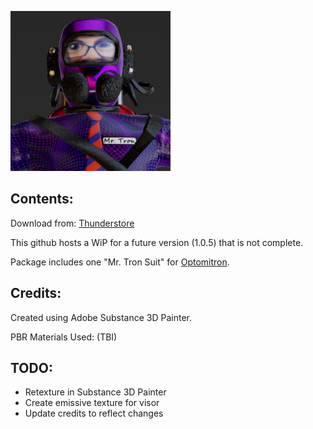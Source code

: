 ![Mr Tron Suit Image](icon.png)

## Contents:

Download from: [Thunderstore](https://thunderstore.io/c/lethal-company/p/kungfauxhustle/MrTronSuit/)

This github hosts a WiP for a future version (1.0.5) that is not complete.

Package includes one "Mr. Tron Suit" for [Optomitron](https://www.twitch.tv/optomitron).

## Credits:
Created using Adobe Substance 3D Painter.

PBR Materials Used: (TBI)

## TODO:

* Retexture in Substance 3D Painter
* Create emissive texture for visor
* Update credits to reflect changes
